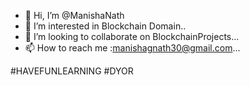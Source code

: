 - 👋 Hi, I’m @ManishaNath
- 👀 I’m interested in Blockchain Domain..
- 💞️ I’m looking to collaborate on BlockchainProjects...
- 📫 How to reach me :manishagnath30@gmail.com...

<!---
ManishaNath/ManishaNath is a ✨ special ✨ repository because its `README.md` (this file) appears on your GitHub profile.
You can click the Preview link to take a look at your changes.
--->

#HAVEFUNLEARNING
#DYOR
